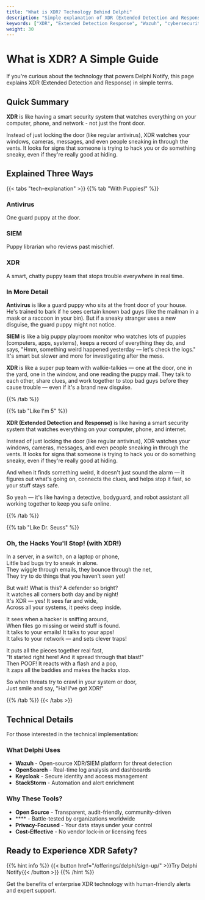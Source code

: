 ```yaml
---
title: "What is XDR? Technology Behind Delphi"
description: "Simple explanation of XDR (Extended Detection and Response) technology. Learn how Delphi uses open-source tools like Wazuh to provide enterprise security for everyone."
keywords: ["XDR", "Extended Detection Response", "Wazuh", "cybersecurity technology", "SIEM"]
weight: 30
---
```


# What is XDR? A Simple Guide

If you're curious about the technology that powers Delphi Notify, this page explains XDR (Extended Detection and Response) in simple terms.

## Quick Summary

**XDR** is like having a smart security system that watches everything on your computer, phone, and network - not just the front door.

Instead of just locking the door (like regular antivirus), XDR watches your windows, cameras, messages, and even people sneaking in through the vents. It looks for signs that someone is trying to hack you or do something sneaky, even if they're really good at hiding.

## Explained Three Ways

{{< tabs "tech-explanation" >}}
{{% tab "With Puppies!" %}}

### Antivirus
One guard puppy at the door.

### SIEM
Puppy librarian who reviews past mischief.

### XDR
A smart, chatty puppy team that stops trouble everywhere in real time.

### In More Detail

**Antivirus** is like a guard puppy who sits at the front door of your house. He's trained to bark if he sees certain known bad guys (like the mailman in a mask or a raccoon in your bin). But if a sneaky stranger uses a new disguise, the guard puppy might not notice.

**SIEM** is like a big puppy playroom monitor who watches lots of puppies (computers, apps, systems), keeps a record of everything they do, and says, "Hmm, something weird happened yesterday — let's check the logs." It's smart but slower and more for investigating after the mess.

**XDR** is like a super pup team with walkie-talkies — one at the door, one in the yard, one in the window, and one reading the puppy mail. They talk to each other, share clues, and work together to stop bad guys before they cause trouble — even if it's a brand new disguise.

{{% /tab %}}

{{% tab "Like I'm 5" %}}

**XDR (Extended Detection and Response)** is like having a smart security system that watches everything on your computer, phone, and internet.

Instead of just locking the door (like regular antivirus), XDR watches your windows, cameras, messages, and even people sneaking in through the vents. It looks for signs that someone is trying to hack you or do something sneaky, even if they're really good at hiding.

And when it finds something weird, it doesn't just sound the alarm — it figures out what's going on, connects the clues, and helps stop it fast, so your stuff stays safe.

So yeah — it's like having a detective, bodyguard, and robot assistant all working together to keep you safe online.

{{% /tab %}}

{{% tab "Like Dr. Seuss" %}}

### Oh, the Hacks You'll Stop! (with XDR!)

In a server, in a switch, on a laptop or phone,  
Little bad bugs try to sneak in alone.  
They wiggle through emails, they bounce through the net,  
They try to do things that you haven't seen yet!  

But wait! What is this? A defender so bright?  
It watches all corners both day and by night!  
It's XDR — yes! It sees far and wide,  
Across all your systems, it peeks deep inside.  

It sees when a hacker is sniffing around,  
When files go missing or weird stuff is found.  
It talks to your emails! It talks to your apps!  
It talks to your network — and sets clever traps!  

It puts all the pieces together real fast,  
"It started right here! And it spread through that blast!"  
Then POOF! It reacts with a flash and a pop,  
It zaps all the baddies and makes the hacks stop.  

So when threats try to crawl in your system or door,  
Just smile and say, "Ha! I've got XDR!"

{{% /tab %}}
{{< /tabs >}}

## Technical Details

For those interested in the technical implementation:

### What Delphi Uses

- **Wazuh** - Open-source XDR/SIEM platform for threat detection
- **OpenSearch** - Real-time log analysis and dashboards  
- **Keycloak** - Secure identity and access management
- **StackStorm** - Automation and alert enrichment

### Why These Tools?

- **Open Source** - Transparent, audit-friendly, community-driven
- **** - Battle-tested by organizations worldwide
- **Privacy-Focused** - Your data stays under your control
- **Cost-Effective** - No vendor lock-in or licensing fees

## Ready to Experience XDR Safety?

{{% hint info %}}
{{< button href="/offerings/delphi/sign-up/" >}}Try Delphi Notify{{< /button >}}
{{% /hint %}}

Get the benefits of enterprise XDR technology with human-friendly alerts and expert support.